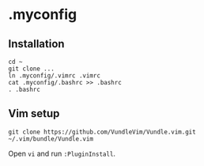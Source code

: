 # .myconfig

## Installation

```
cd ~
git clone ...
ln .myconfig/.vimrc .vimrc
cat .myconfig/.bashrc >> .bashrc
. .bashrc
```

## Vim setup

```
git clone https://github.com/VundleVim/Vundle.vim.git ~/.vim/bundle/Vundle.vim
```

Open `vi` and run `:PluginInstall`.
